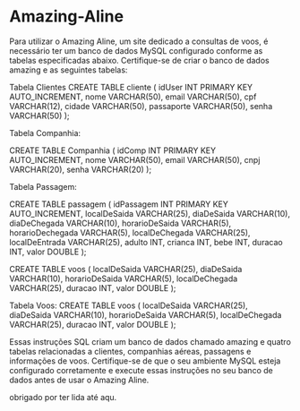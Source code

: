 # Amazing-Aline


Para utilizar o Amazing Aline, um site dedicado a consultas de voos, é necessário ter um banco de dados MySQL configurado conforme as tabelas especificadas abaixo. Certifique-se de criar o banco de dados amazing e as seguintes tabelas:

Tabela Clientes 
CREATE TABLE cliente (
  idUser INT PRIMARY KEY AUTO_INCREMENT,
  nome VARCHAR(50),
  email VARCHAR(50),
  cpf VARCHAR(12),
  cidade VARCHAR(50),
  passaporte VARCHAR(50),
  senha VARCHAR(50)
);

Tabela Companhia:

CREATE TABLE Companhia (
  idComp INT PRIMARY KEY AUTO_INCREMENT,
  nome VARCHAR(50),
  email VARCHAR(50),
  cnpj VARCHAR(20),
  senha VARCHAR(20)
);


Tabela Passagem:

CREATE TABLE passagem (
  idPassagem INT PRIMARY KEY AUTO_INCREMENT,
  localDeSaida VARCHAR(25),
  diaDeSaida VARCHAR(10),
  diaDeChegada VARCHAR(10),
  horarioDeSaida VARCHAR(5),
  horarioDechegada VARCHAR(5),
  localDeChegada VARCHAR(25),
  localDeEntrada VARCHAR(25),
  adulto INT,
  crianca INT,
  bebe INT,
  duracao INT, 
  valor DOUBLE
);

CREATE TABLE voos (
  localDeSaida VARCHAR(25),
  diaDeSaida VARCHAR(10),
  horarioDeSaida VARCHAR(5),
  localDeChegada VARCHAR(25),
  duracao INT,
  valor DOUBLE
);

Tabela Voos:
CREATE TABLE voos (
  localDeSaida VARCHAR(25),
  diaDeSaida VARCHAR(10),
  horarioDeSaida VARCHAR(5),
  localDeChegada VARCHAR(25),
  duracao INT,
  valor DOUBLE
);


Essas instruções SQL criam um banco de dados chamado amazing e quatro tabelas relacionadas a clientes, companhias aéreas, passagens e informações de voos. Certifique-se de que o seu ambiente MySQL esteja configurado corretamente e execute essas instruções no seu banco de dados antes de usar o Amazing Aline. 

obrigado por ter lida até aqu.
